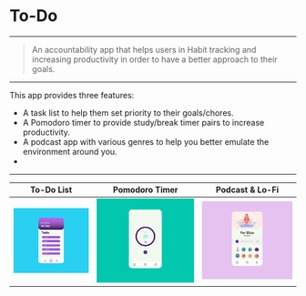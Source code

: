 # To-Do

---

> An accountability app that helps users in Habit tracking and increasing productivity in order to have a better approach to their goals.

---

This app provides three features:
  
  * A task list to help them set priority to their goals/chores.
  * A Pomodoro timer to provide study/break timer pairs to increase productivity.
  * A podcast app with various genres to help you better emulate the environment around you.
  * 
---


To-Do List             |  Pomodoro Timer             |   Podcast & Lo-Fi
:-------------------------:|:-------------------------:|:-------------------------:
![ToDo list](todo.jpg)  |  ![Timer](countdown.jpg)  |  ![Podcast](podcast.jpg)




